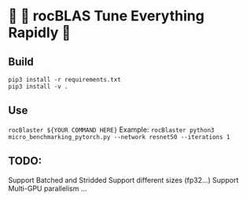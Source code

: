 # 🎸 🤘 rocBLAS Tune Everything Rapidly 🤷
## Build
`pip3 install -r requirements.txt`<br>
`pip3 install -v .`
## Use
`rocBlaster ${YOUR COMMAND HERE}`
Example:
`rocBlaster python3 micro_benchmarking_pytorch.py --network resnet50 --iterations 1`
## TODO:
Support Batched and Stridded
Support different sizes (fp32...)
Support Multi-GPU parallelism
...
